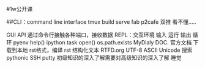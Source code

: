 #1w公开课

##CLI：command line interface
	tmux
	build
	serve
	fab p2cafe
	双推
	看不懂.....

GUI
API
	通过命令行接触各种端口，接收数据
REPL：交互环境
	输入 运行 输出 循环
	pyenv
	help()
	ipython
task
	open()
	os.path.exists
	MyDialy
DOC. 官方文档
	下载到本地 rst格式，编译
	rst 结构化文本
	RTFD.org
UTF-8
	ASCⅡ
	Unicode
搜索
	pythonic
	SSH
	putty
初级知识的深入了解需要对高级知识的深入了解
睡觉